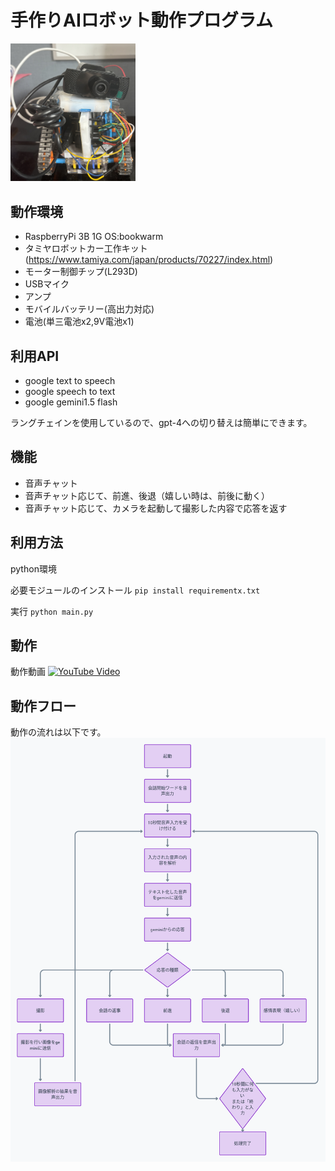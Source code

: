 # 手作りAIロボット動作プログラム
<img src="https://github.com/saotomryo/Handmade_AI_Robot/blob/main/img/robot.jpg?raw=true" alt="Example Image" width="200"/>

## 動作環境
- RaspberryPi 3B 1G OS:bookwarm
- タミヤロボットカー工作キット(https://www.tamiya.com/japan/products/70227/index.html)
- モーター制御チップ(L293D)
- USBマイク
- アンプ
- モバイルバッテリー(高出力対応)
- 電池(単三電池x2,9V電池x1)

## 利用API
- google text to speech
- google speech to text
- google gemini1.5 flash

ラングチェインを使用しているので、gpt-4への切り替えは簡単にできます。

## 機能
- 音声チャット
- 音声チャット応じて、前進、後退（嬉しい時は、前後に動く）
- 音声チャット応じて、カメラを起動して撮影した内容で応答を返す

## 利用方法
python環境

必要モジュールのインストール
`pip install requirementx.txt`

実行
`python main.py`


## 動作

動作動画
[![YouTube Video](https://img.youtube.com/vi/qRwn2_yp7VU/0.jpg)](https://www.youtube.com/watch?v=qRwn2_yp7VU)


## 動作フロー
動作の流れは以下です。
![動作フロー](./img/flow.png)


